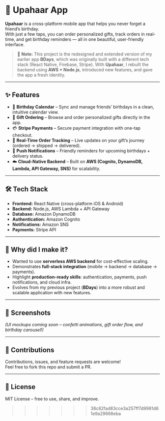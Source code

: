
# 🎉 Upahaar App

**Upahaar** is a cross-platform mobile app that helps you never forget a friend’s birthday.  
With just a few taps, you can order personalized gifts, track orders in real-time, and get birthday reminders — all in one beautiful, user-friendly interface.

> 📝 **Note:** This project is the redesigned and extended version of my earlier app **BDays**, which was originally built with a different tech stack (React Native, Firebase, Stripe). With **Upahaar**, I rebuilt the backend using **AWS + Node.js**, introduced new features, and gave the app a fresh identity.

---

## ✨ Features
- 📅 **Birthday Calendar** – Sync and manage friends’ birthdays in a clean, intuitive calendar view.  
- 🎁 **Gift Ordering** – Browse and order personalized gifts directly in the app.  
- 💳 **Stripe Payments** – Secure payment integration with one-tap checkout.  
- 🚚 **Real-Time Order Tracking** – Live updates on your gift’s journey (ordered → shipped → delivered).  
- 🔔 **Push Notifications** – Friendly reminders for upcoming birthdays + delivery status.  
- ☁️ **Cloud-Native Backend** – Built on **AWS (Cognito, DynamoDB, Lambda, API Gateway, SNS)** for scalability.  

---

## 🛠️ Tech Stack
- **Frontend:** React Native (cross-platform iOS & Android)  
- **Backend:** Node.js, AWS Lambda + API Gateway  
- **Database:** Amazon DynamoDB  
- **Authentication:** Amazon Cognito  
- **Notifications:** Amazon SNS  
- **Payments:** Stripe API  

---

## 🚀 Why did I make it?
- Wanted to use **serverless AWS backend** for cost-effective scaling.  
- Demonstrates **full-stack integration** (mobile → backend → database → payments).  
- Highlight **production-ready skills**: authentication, payments, push notifications, and cloud infra.  
- Evolves from my previous project (**BDays**) into a more robust and scalable application with new features.  

---

## 📸 Screenshots
*(UI mockups coming soon – confetti animations, gift order flow, and birthday carousel!)*  

---

## 🤝 Contributions
Contributions, issues, and feature requests are welcome!  
Feel free to fork this repo and submit a PR.

---

## 📄 License
MIT License – free to use, share, and improve.
>>>>>>> 38c62fad83cce3a257ff7d9981d61e9a29668eba
